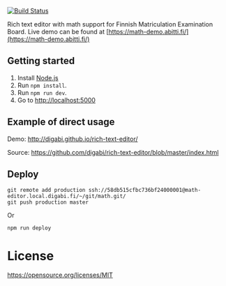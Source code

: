 [![Build Status](https://travis-ci.org/digabi/rich-text-editor.svg?branch=master)](https://travis-ci.org/digabi/rich-text-editor)

Rich text editor with math support for Finnish Matriculation Examination Board.
Live demo can be found at [https://math-demo.abitti.fi/](https://math-demo.abitti.fi/)


## Getting started

1. Install [Node.js](https://nodejs.org/en/) 
2. Run `npm install`.
3. Run `npm run dev`.
4. Go to [http://localhost:5000](http://localhost:5000)

## Example of direct usage

Demo: http://digabi.github.io/rich-text-editor/

Source: https://github.com/digabi/rich-text-editor/blob/master/index.html

## Deploy

    git remote add production ssh://58db515cfbc736bf24000001@math-editor.local.digabi.fi/~/git/math.git/
    git push production master 

Or

    npm run deploy

# License

https://opensource.org/licenses/MIT
